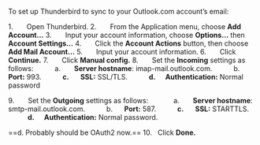 To set up Thunderbird to sync to your Outlook.com account’s email:

1.       Open Thunderbird.
2.       From the Application menu, choose **Add Account…**
3.       Input your account information, choose **Options…** then **Account Settings…**
4.       Click the **Account Actions** button, then choose **Add Mail Account…**
5.       Input your account information.
6.       Click **Continue.**
7.       Click **Manual config.**
8.       Set the **Incoming** settings as follows:
          a.       **Server hostname**: imap-mail.outlook.com.
          b.      **Port:** 993.
          **c.       SSL:** SSL/TLS.
          **d.      Authentication:** Normal password

9.       Set the **Outgoing** settings as follows:  
          a.       **Server hostname**: smtp-mail.outlook.com.
          b.      **Port:** 587.
          **c.       SSL:** STARTTLS.
          **d.      Authentication:** Normal password.

==d.  Probably should be OAuth2 now.==
10.   Click **Done.**